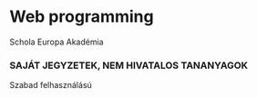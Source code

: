 # Web programming
 
Schola Europa Akadémia

### SAJÁT JEGYZETEK, NEM HIVATALOS TANANYAGOK ###

Szabad felhasználású
